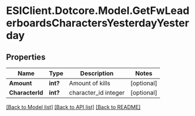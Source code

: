 # ESIClient.Dotcore.Model.GetFwLeaderboardsCharactersYesterdayYesterday
## Properties

Name | Type | Description | Notes
------------ | ------------- | ------------- | -------------
**Amount** | **int?** | Amount of kills | [optional] 
**CharacterId** | **int?** | character_id integer | [optional] 

[[Back to Model list]](../README.md#documentation-for-models) [[Back to API list]](../README.md#documentation-for-api-endpoints) [[Back to README]](../README.md)

